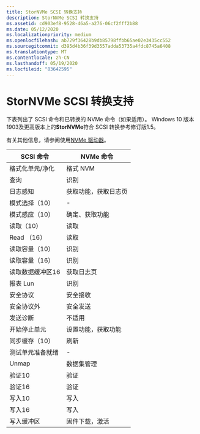 ```yaml
---
title: StorNVMe SCSI 转换支持
description: StorNVMe SCSI 转换支持
ms.assetid: cd903ef8-9528-46a5-a276-06cf2fff2b88
ms.date: 05/12/2020
ms.localizationpriority: medium
ms.openlocfilehash: ab729f36428b9db85798ffbb65ae02e3435cc552
ms.sourcegitcommit: d395d4b36f39d3557adda53735a4fdc8745a6408
ms.translationtype: MT
ms.contentlocale: zh-CN
ms.lasthandoff: 05/19/2020
ms.locfileid: "83642595"
---
```

# <a name="stornvme-scsi-translation-support"></a>StorNVMe SCSI 转换支持

下表列出了 SCSI 命令和已转换的 NVMe 命令（如果适用）。 Windows 10 版本1903及更高版本上的**StorNVMe**符合 SCSI 转换参考修订版1.5。

有关其他信息，请参阅使用[NVMe 驱动器](https://docs.microsoft.com/windows/win32/fileio/working-with-nvme-devices#protocol-specific-queries)。

| SCSI 命令 | NVMe 命令 |
| ------------ | ------------ |
| 格式化单元/净化    | 格式 NVM                  |
| 查询                 | 识别                    |
| 日志感知               | 获取功能，获取日志页  |
| 模式选择（10）        | -                           |
| 模式感应（10）         | 确定、获取功能      |
| 读取（10）               | 读取                        |
| Read （16）               | 读取                        |
| 读取容量（10）      | 识别                    |
| 读取容量（16）      | 识别                    |
| 读取数据缓冲区16     | 获取日志页                |
| 报表 Lun             | 识别                    |
| 安全协议    | 安全接收            |
| 安全协议外   | 安全发送               |
| 发送诊断         | 不适用                         |
| 开始停止单元         | 设置功能，获取功能  |
| 同步缓存（10）  | 刷新                       |
| 测试单元准备就绪         | -                           |
| Unmap                   | 数据集管理          |
| 验证10               | 验证                      |
| 验证16               | 验证                      |
| 写入10                | 写入                       |
| 写入16                | 写入                       |
| 写入缓冲区            | 固件下载，激活 |
